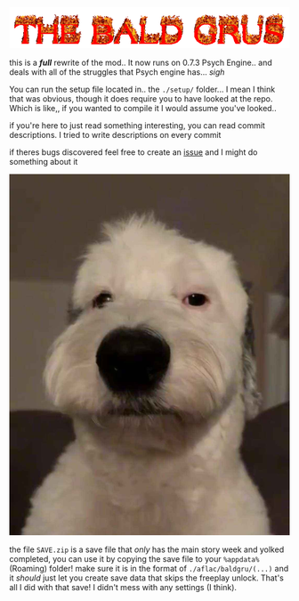 ![YEAH](./art/LOGO.gif)

this is a __*full*__ rewrite of the mod.. It now runs on 0.7.3 Psych Engine.. and deals with all of the struggles that Psych engine has... *sigh*

You can run the setup file located in.. the `./setup/` folder... I mean I think that was obvious, though it does require you to have looked at the repo. Which is like,, if you wanted to compile it I would assume you've looked..

if you're here to just read something interesting, you can read commit descriptions. I tried to write descriptions on every commit

if theres bugs discovered feel free to create an [issue](https://github.com/aflacc/baldgru-rewrite/issues) and I might do something about it

![dog](./art/dog.jpg)

the file `SAVE.zip` is a save file that *only* has the main story week and yolked completed, you can use it by copying the save file to your `%appdata%` (Roaming) folder! make sure it is in the format of `./aflac/baldgru/(...)` and it *should* just let you create save data that skips the freeplay unlock. That's all I did with that save! I didn't mess with any settings (I think).
